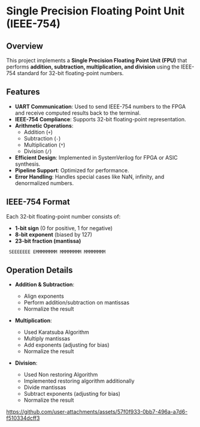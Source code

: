 # Single Precision Floating Point Unit (IEEE-754)

## Overview
This project implements a **Single Precision Floating Point Unit (FPU)** that performs **addition, subtraction, multiplication, and division** using the IEEE-754 standard for 32-bit floating-point numbers.

## Features
- **UART Communication**: Used to send IEEE-754 numbers to the FPGA and receive computed results back to the terminal.
- **IEEE-754 Compliance**: Supports 32-bit floating-point representation.
- **Arithmetic Operations**: 
  - Addition (`+`)
  - Subtraction (`-`)
  - Multiplication (`*`)
  - Division (`/`)
- **Efficient Design**: Implemented in SystemVerilog for FPGA or ASIC synthesis.
- **Pipeline Support**: Optimized for performance.
- **Error Handling**: Handles special cases like NaN, infinity, and denormalized numbers.

## IEEE-754 Format
Each 32-bit floating-point number consists of:
- **1-bit sign** (0 for positive, 1 for negative)
- **8-bit exponent** (biased by 127)
- **23-bit fraction (mantissa)**

```
 SEEEEEEE EMMMMMMMM MMMMMMMM MMMMMMMM
```

## Operation Details
- **Addition & Subtraction**:
  - Align exponents
  - Perform addition/subtraction on mantissas
  - Normalize the result

- **Multiplication**:
  - Used Karatsuba Algorithm
  - Multiply mantissas
  - Add exponents (adjusting for bias)
  - Normalize the result

- **Division**:
  - Used Non restoring Algorithm
  - Implemented restoring algorithm additionally
  - Divide mantissas
  - Subtract exponents (adjusting for bias)
  - Normalize the result

https://github.com/user-attachments/assets/57f0f933-0bb7-496a-a7d6-f510334dcff3

